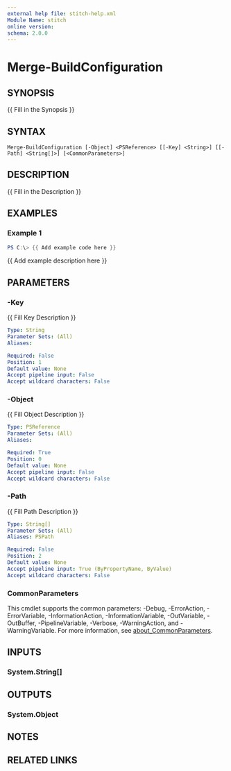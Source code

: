 ```yaml
---
external help file: stitch-help.xml
Module Name: stitch
online version:
schema: 2.0.0
---
```


# Merge-BuildConfiguration

## SYNOPSIS
{{ Fill in the Synopsis }}

## SYNTAX

```
Merge-BuildConfiguration [-Object] <PSReference> [[-Key] <String>] [[-Path] <String[]>] [<CommonParameters>]
```

## DESCRIPTION
{{ Fill in the Description }}

## EXAMPLES

### Example 1
```powershell
PS C:\> {{ Add example code here }}
```

{{ Add example description here }}

## PARAMETERS

### -Key
{{ Fill Key Description }}

```yaml
Type: String
Parameter Sets: (All)
Aliases:

Required: False
Position: 1
Default value: None
Accept pipeline input: False
Accept wildcard characters: False
```

### -Object
{{ Fill Object Description }}

```yaml
Type: PSReference
Parameter Sets: (All)
Aliases:

Required: True
Position: 0
Default value: None
Accept pipeline input: False
Accept wildcard characters: False
```

### -Path
{{ Fill Path Description }}

```yaml
Type: String[]
Parameter Sets: (All)
Aliases: PSPath

Required: False
Position: 2
Default value: None
Accept pipeline input: True (ByPropertyName, ByValue)
Accept wildcard characters: False
```

### CommonParameters
This cmdlet supports the common parameters: -Debug, -ErrorAction, -ErrorVariable, -InformationAction, -InformationVariable, -OutVariable, -OutBuffer, -PipelineVariable, -Verbose, -WarningAction, and -WarningVariable. For more information, see [about_CommonParameters](http://go.microsoft.com/fwlink/?LinkID=113216).

## INPUTS

### System.String[]

## OUTPUTS

### System.Object
## NOTES

## RELATED LINKS

